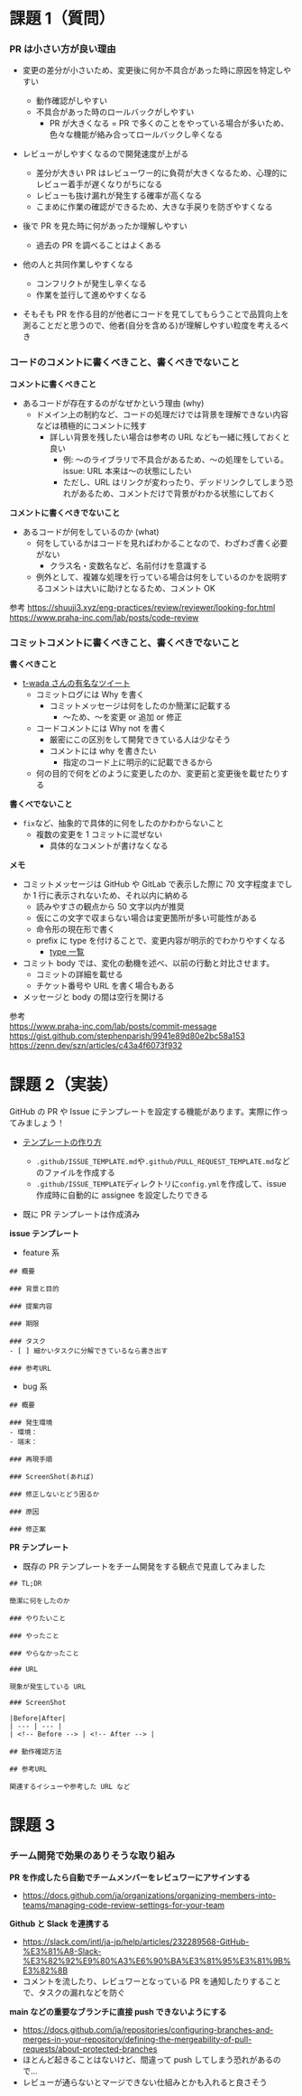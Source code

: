 # 課題 1（質問）

### PR は小さい方が良い理由

- 変更の差分が小さいため、変更後に何か不具合があった時に原因を特定しやすい

  - 動作確認がしやすい
  - 不具合があった時のロールバックがしやすい
    - PR が大きくなる = PR で多くのことをやっている場合が多いため、色々な機能が絡み合ってロールバックし辛くなる

- レビューがしやすくなるので開発速度が上がる

  - 差分が大きい PR はレビューワー的に負荷が大きくなるため、心理的にレビュー着手が遅くなりがちになる
  - レビューも抜け漏れが発生する確率が高くなる
  - こまめに作業の確認ができるため、大きな手戻りを防ぎやすくなる

- 後で PR を見た時に何があったか理解しやすい

  - 過去の PR を調べることはよくある

- 他の人と共同作業しやすくなる

  - コンフリクトが発生し辛くなる
  - 作業を並行して進めやすくなる

- そもそも PR を作る目的が他者にコードを見てしてもらうことで品質向上を測ることだと思うので、他者(自分を含める)が理解しやすい粒度を考えるべき

### コードのコメントに書くべきこと、書くべきでないこと

**コメントに書くべきこと**

- あるコードが存在するのがなぜかという理由 (why)
  - ドメイン上の制約など、コードの処理だけでは背景を理解できない内容などは積極的にコメントに残す
    - 詳しい背景を残したい場合は参考の URL なども一緒に残しておくと良い
      - 例: 〜のライブラリで不具合があるため、〜の処理をしている。issue: URL 本来は〜の状態にしたい
      - ただし、URL はリンクが変わったり、デッドリンクしてしまう恐れがあるため、コメントだけで背景がわかる状態にしておく

**コメントに書くべきでないこと**

- あるコードが何をしているのか (what)
  - 何をしているかはコードを見ればわかることなので、わざわざ書く必要がない
    - クラス名・変数名など、名前付けを意識する
  - 例外として、複雑な処理を行っている場合は何をしているのかを説明するコメントは大いに助けとなるため、コメント OK

参考
https://shuuji3.xyz/eng-practices/review/reviewer/looking-for.html  
https://www.praha-inc.com/lab/posts/code-review

### コミットコメントに書くべきこと、書くべきでないこと

**書くべきこと**

- [t-wada さんの有名なツイート](https://twitter.com/t_wada/status/904916106153828352?s=20)
  - コミットログには Why を書く
    - コミットメッセージは何をしたのか簡潔に記載する
      - 〜ため、〜を変更 or 追加 or 修正
  - コードコメントには Why not を書く
    - 厳密にこの区別をして開発できている人は少なそう
    - コメントには why を書きたい
      - 指定のコード上に明示的に記載できるから
  - 何の目的で何をどのように変更したのか、変更前と変更後を載せたりする

**書くべでないこと**

- `fix`など、抽象的で具体的に何をしたのかわからないこと
  - 複数の変更を 1 コミットに混ぜない
    - 具体的なコメントが書けなくなる

**メモ**

- コミットメッセージは GitHub や GitLab で表示した際に 70 文字程度までしか 1 行に表示されないため、それ以内に納める
  - 読みやすさの観点から 50 文字以内が推奨
  - 仮にこの文字で収まらない場合は変更箇所が多い可能性がある
  - 命令形の現在形で書く
  - prefix に type を付けることで、変更内容が明示的でわかりやすくなる
    - [type 一覧](https://zenn.dev/szn/articles/c43a4f6073f932#type)
- コミット body では、変化の動機を述べ、以前の行動と対比させます。
  - コミットの詳細を載せる
  - チケット番号や URL を書く場合もある
- メッセージと body の間は空行を開ける

参考  
https://www.praha-inc.com/lab/posts/commit-message  
https://gist.github.com/stephenparish/9941e89d80e2bc58a153  
https://zenn.dev/szn/articles/c43a4f6073f932

# 課題 2（実装）

GitHub の PR や Issue にテンプレートを設定する機能があります。実際に作ってみましょう！

- [テンプレートの作り方](https://docs.github.com/ja/communities/using-templates-to-encourage-useful-issues-and-pull-requests/about-issue-and-pull-request-templates)

  - `.github/ISSUE_TEMPLATE.md`や`.github/PULL_REQUEST_TEMPLATE.md`などのファイルを作成する
  - `.github/ISSUE_TEMPLATE`ディレクトリに`config.yml`を作成して、issue 作成時に自動的に assignee を設定したりできる

- 既に PR テンプレートは作成済み

**issue テンプレート**

- feature 系

```
## 概要

### 背景と目的

### 提案内容

### 期限

### タスク
- [ ] 細かいタスクに分解できているなら書き出す

### 参考URL
```

- bug 系

```
## 概要

### 発生環境
- 環境：
- 端末：

### 再現手順

### ScreenShot(あれば)

### 修正しないとどう困るか

### 原因

### 修正案
```

**PR テンプレート**

- 既存の PR テンプレートをチーム開発をする観点で見直してみました

```
## TL;DR

簡潔に何をしたのか

### やりたいこと

### やったこと

### やらなかったこと

### URL

現象が発生している URL

### ScreenShot

|Before|After|
| --- | --- |
| <!-- Before --> | <!-- After --> |

## 動作確認方法

## 参考URL

関連するイシューや参考した URL など
```

# 課題 3

### チーム開発で効果のありそうな取り組み

**PR を作成したら自動でチームメンバーをレビュワーにアサインする**

- https://docs.github.com/ja/organizations/organizing-members-into-teams/managing-code-review-settings-for-your-team

**Github と Slack を連携する**

- https://slack.com/intl/ja-jp/help/articles/232289568-GitHub-%E3%81%A8-Slack-%E3%82%92%E9%80%A3%E6%90%BA%E3%81%95%E3%81%9B%E3%82%8B
- コメントを流したり、レビュワーとなっている PR を通知したりすることで、タスクの漏れなどを防ぐ

**main などの重要なブランチに直接 push できないようにする**

- https://docs.github.com/ja/repositories/configuring-branches-and-merges-in-your-repository/defining-the-mergeability-of-pull-requests/about-protected-branches
- ほとんど起きることはないけど、間違って push してしまう恐れがあるので...
- レビューが通らないとマージできない仕組みとかも入れると良さそう
